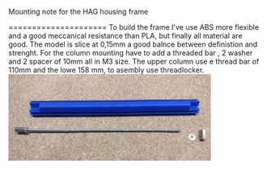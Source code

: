 Mounting note for the HAG housing frame

===================== 
To build the frame I've use ABS more flexible and a good meccanical resistance than PLA, but finally all material are good. 
The model is slice at 0,15mm a good balnce between definistion and strenght.
For the column mounting have to add a threaded bar , 2 washer  and 2 spacer of 10mm all in M3 size. The upper column use e thread bar of 110mm and the lowe 158 mm, to asembly use threadlocker.
<img src="Pict/ColumnMoun.jpg" width="400">
